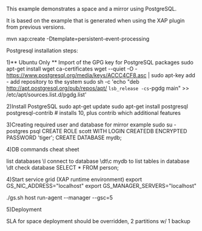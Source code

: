 This example demonstrates a space and a mirror using PostgreSQL.

It is based on the example that is generated when using the XAP plugin from previous versions.

mvn xap:create -Dtemplate=persistent-event-processing


Postgresql installation steps:

1)** Ubuntu Only **
Import of the GPG key for PostgreSQL packages
sudo apt-get install wget ca-certificates
wget --quiet -O - https://www.postgresql.org/media/keys/ACCC4CF8.asc | sudo apt-key add -
add repository to the system
sudo sh -c 'echo "deb http://apt.postgresql.org/pub/repos/apt/ `lsb_release -cs`-pgdg main" >> /etc/apt/sources.list.d/pgdg.list'

2)Install PostgreSQL
sudo apt-get update
sudo apt-get install postgresql postgresql-contrib # installs 10, plus contrib which additional features


3)Creating required user and database for mirror example 
sudo su - postgres
psql
CREATE ROLE scott WITH LOGIN CREATEDB ENCRYPTED PASSWORD 'tiger';
CREATE DATABASE mydb;

4)DB commands cheat sheet

list databases
\l
connect to database
\dt\c mydb
to list tables in database
\dt
check database
SELECT * FROM person;


4)Start service grid (XAP runtime environment)
export GS_NIC_ADDRESS="localhost"
export GS_MANAGER_SERVERS="localhost"

./gs.sh host run-agent --manager --gsc=5

5)Deployment

SLA for space deployment should be overridden, 2 partitions w/ 1 backup





